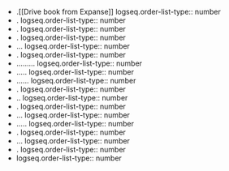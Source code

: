 - .[[Drive book from Expanse]]
  logseq.order-list-type:: number
- .
  logseq.order-list-type:: number
- .
  logseq.order-list-type:: number
- .
  logseq.order-list-type:: number
- ...
  logseq.order-list-type:: number
- .
  logseq.order-list-type:: number
- .........
  logseq.order-list-type:: number
- .....
  logseq.order-list-type:: number
- ......
  logseq.order-list-type:: number
- .
  logseq.order-list-type:: number
- ..
  logseq.order-list-type:: number
- .
  logseq.order-list-type:: number
- ...
  logseq.order-list-type:: number
- .....
  logseq.order-list-type:: number
- .
  logseq.order-list-type:: number
- ...
  logseq.order-list-type:: number
- .
  logseq.order-list-type:: number
- logseq.order-list-type:: number